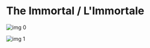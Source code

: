 # The Immortal / L'Immortale

![img 0](https://i.imgur.com/qS4Jc3f.jpg)

![img 1](https://i.imgur.com/f5H5p3o.png)

